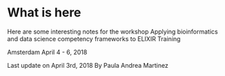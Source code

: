 # What is here

Here are some interesting notes for the workshop
Applying bioinformatics and data science competency
frameworks to ELIXIR Training

Amsterdam April 4 - 6, 2018

Last update on April 3rd, 2018
By Paula Andrea Martinez
